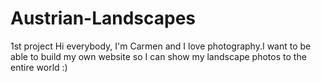 # Austrian-Landscapes
1st project
Hi everybody, 
I'm Carmen and I love photography.I want to be able to build my own website so I can show my landscape photos to the entire world :)
